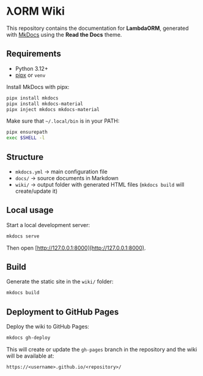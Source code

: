 # λORM Wiki

This repository contains the documentation for **LambdaORM**, generated with [MkDocs](https://www.mkdocs.org/) using the **Read the Docs** theme.

## Requirements

- Python 3.12+
- [pipx](https://pypa.github.io/pipx/) or `venv`

Install MkDocs with pipx:

```bash
pipx install mkdocs
pipx install mkdocs-material
pipx inject mkdocs mkdocs-material
```

Make sure that `~/.local/bin` is in your PATH:
```bash
pipx ensurepath
exec $SHELL -l
```

## Structure

- `mkdocs.yml` → main configuration file
- `docs/` → source documents in Markdown
- `wiki/` → output folder with generated HTML files (`mkdocs build` will create/update it)

## Local usage

Start a local development server:

```bash
mkdocs serve
```

Then open [http://127.0.0.1:8000](http://127.0.0.1:8000).

## Build

Generate the static site in the `wiki/` folder:

```bash
mkdocs build
```

## Deployment to GitHub Pages

Deploy the wiki to GitHub Pages:

```bash
mkdocs gh-deploy
```

This will create or update the `gh-pages` branch in the repository and the wiki will be available at:

```
https://<username>.github.io/<repository>/
```